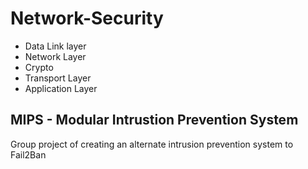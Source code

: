# Network-Security

- Data Link layer
- Network Layer
- Crypto
- Transport Layer
- Application Layer


## MIPS - Modular Intrustion Prevention System
Group project of creating an alternate intrusion prevention system to Fail2Ban
